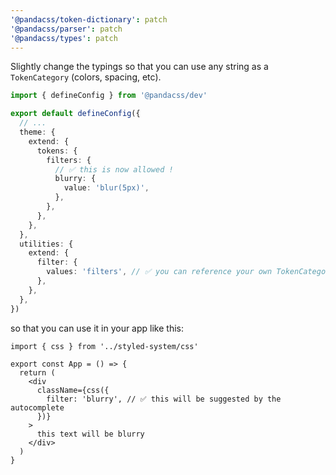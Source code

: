 ```yaml
---
'@pandacss/token-dictionary': patch
'@pandacss/parser': patch
'@pandacss/types': patch
---
```


Slightly change the typings so that you can use any string as a `TokenCategory` (colors, spacing, etc).

```ts
import { defineConfig } from '@pandacss/dev'

export default defineConfig({
  // ...
  theme: {
    extend: {
      tokens: {
        filters: {
          // ✅ this is now allowed !
          blurry: {
            value: 'blur(5px)',
          },
        },
      },
    },
  },
  utilities: {
    extend: {
      filter: {
        values: 'filters', // ✅ you can reference your own TokenCategory here
      },
    },
  },
})
```

so that you can use it in your app like this:

```tsx
import { css } from '../styled-system/css'

export const App = () => {
  return (
    <div
      className={css({
        filter: 'blurry', // ✅ this will be suggested by the autocomplete
      })}
    >
      this text will be blurry
    </div>
  )
}
```
